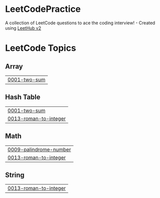 # LeetCodePractice
A collection of LeetCode questions to ace the coding interview! - Created using [LeetHub v2](https://github.com/arunbhardwaj/LeetHub-2.0)

<!---LeetCode Topics Start-->
# LeetCode Topics
## Array
|  |
| ------- |
| [0001-two-sum](https://github.com/romainchrishani/LeetCodePractice/tree/master/0001-two-sum) |
## Hash Table
|  |
| ------- |
| [0001-two-sum](https://github.com/romainchrishani/LeetCodePractice/tree/master/0001-two-sum) |
| [0013-roman-to-integer](https://github.com/romainchrishani/LeetCodePractice/tree/master/0013-roman-to-integer) |
## Math
|  |
| ------- |
| [0009-palindrome-number](https://github.com/romainchrishani/LeetCodePractice/tree/master/0009-palindrome-number) |
| [0013-roman-to-integer](https://github.com/romainchrishani/LeetCodePractice/tree/master/0013-roman-to-integer) |
## String
|  |
| ------- |
| [0013-roman-to-integer](https://github.com/romainchrishani/LeetCodePractice/tree/master/0013-roman-to-integer) |
<!---LeetCode Topics End-->